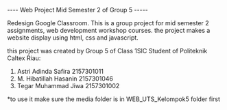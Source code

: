 ---- Web Project Mid Semester 2 of Group 5 -----

Redesign Google Classroom.
This is a group project for mid semester 2 assignments, web development workshop courses.
the project makes a website display using html, css and javascript.

this project was created by Group 5 of Class 1SIC 
Student of Politeknik Caltex Riau:
1. Astri Adinda Safira      2157301011
2. M. Hibatillah Hasanin    2157301046
3. Tegar Muhammad Jiwa      2157301002

*to use it make sure the media folder is in WEB_UTS_Kelompok5 folder first

